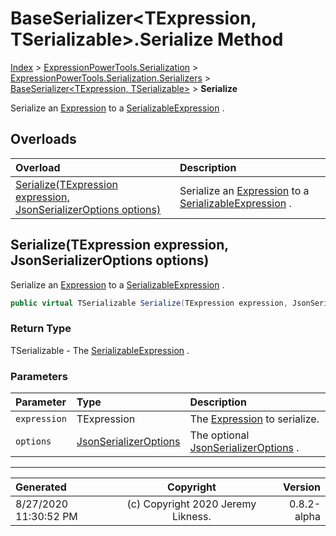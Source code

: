 ﻿# BaseSerializer&lt;TExpression, TSerializable>.Serialize Method

[Index](../index.md) > [ExpressionPowerTools.Serialization](ExpressionPowerTools.Serialization.a.md) > [ExpressionPowerTools.Serialization.Serializers](ExpressionPowerTools.Serialization.Serializers.n.md) > [BaseSerializer<TExpression, TSerializable>](ExpressionPowerTools.Serialization.Serializers.BaseSerializer`2.cs.md) > **Serialize**

Serialize an [Expression](https://docs.microsoft.com/dotnet/api/system.linq.expressions.expression) to a [SerializableExpression](ExpressionPowerTools.Serialization.Serializers.SerializableExpression.cs.md) .

## Overloads

| Overload | Description |
| :-- | :-- |
| [Serialize(TExpression expression, JsonSerializerOptions options)](#serializetexpression-expression-jsonserializeroptions-options) | Serialize an [Expression](https://docs.microsoft.com/dotnet/api/system.linq.expressions.expression) to a [SerializableExpression](ExpressionPowerTools.Serialization.Serializers.SerializableExpression.cs.md) . |
## Serialize(TExpression expression, JsonSerializerOptions options)

Serialize an [Expression](https://docs.microsoft.com/dotnet/api/system.linq.expressions.expression) to a [SerializableExpression](ExpressionPowerTools.Serialization.Serializers.SerializableExpression.cs.md) .

```csharp
public virtual TSerializable Serialize(TExpression expression, JsonSerializerOptions options)
```

### Return Type

TSerializable - The [SerializableExpression](ExpressionPowerTools.Serialization.Serializers.SerializableExpression.cs.md) .

### Parameters

| Parameter | Type | Description |
| :-- | :-- | :-- |
| `expression` | TExpression | The [Expression](https://docs.microsoft.com/dotnet/api/system.linq.expressions.expression) to serialize. |
| `options` | [JsonSerializerOptions](https://docs.microsoft.com/dotnet/api/system.text.json.jsonserializeroptions) | The optional [JsonSerializerOptions](https://docs.microsoft.com/dotnet/api/system.text.json.jsonserializeroptions) . |



---

| Generated | Copyright | Version |
| :-- | :-: | --: |
| 8/27/2020 11:30:52 PM | (c) Copyright 2020 Jeremy Likness. | 0.8.2-alpha |
